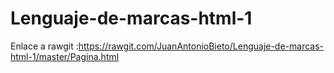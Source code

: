 # Lenguaje-de-marcas-html-1

Enlace a rawgit :https://rawgit.com/JuanAntonioBieto/Lenguaje-de-marcas-html-1/master/Pagina.html
